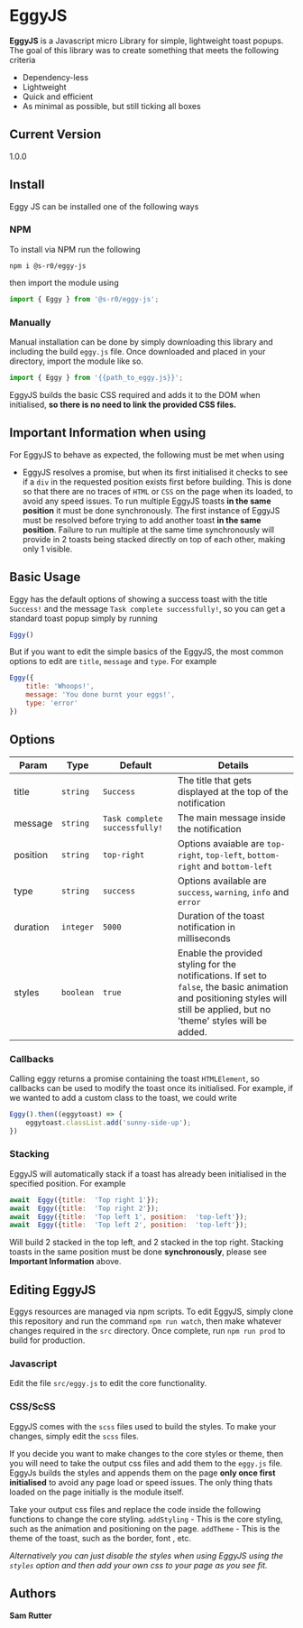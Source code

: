 # EggyJS
**EggyJS** is a Javascript micro Library for simple, lightweight toast popups. The goal of this library was to create something that meets the following criteria

* Dependency-less
* Lightweight
* Quick and efficient
* As minimal as possible, but still ticking all boxes

## Current Version
1.0.0

## Install

Eggy JS can be installed one of the following ways

### NPM
To install via NPM run the following
```
npm i @s-r0/eggy-js
```
then import the module using
```javascript
import { Eggy } from '@s-r0/eggy-js';
```

### Manually
Manual installation can be done by simply downloading this library and including the build `eggy.js` file. Once downloaded and placed in your directory, import the module like so.

```javascript
import { Eggy } from '{{path_to_eggy.js}}';
```
EggyJS builds the basic CSS required and adds it to the DOM when initialised, **so there is no need to link the provided CSS files.**

## Important Information when using
For EggyJS to behave as expected, the following must be met when using

* EggyJS resolves a promise, but when its first initialised it checks to see if a `div` in the requested position exists first before building. This is done so that there are no traces of `HTML` or `CSS` on the page when its loaded, to avoid any speed issues. To run multiple EggyJS toasts **in the same position** it must be done synchronously. The first instance of EggyJS must be resolved before trying to add another toast **in the same position**.  Failure to run multiple at the same time synchronously will provide in 2 toasts being stacked directly on top of each other, making only 1 visible.


## Basic Usage

Eggy has the default options of showing a success toast with the title `Success!` and the message `Task complete successfully!`, so you can get a standard toast popup simply by running
```javascript
Eggy()
```
But if you want to edit the simple basics of the EggyJS, the most common options to edit are `title`, `message` and `type`.  For example
```javascript
Eggy({
	title: 'Whoops!',
	message: 'You done burnt your eggs!',
	type: 'error'
})
```

## Options

Param | Type | Default | Details
------------ | ------------- | ------------- | -------------
title | `string` | `Success` | The title that gets displayed at the top of the notification
message | `string` | `Task complete successfully!` | The main message inside the notification
position | `string` | `top-right` | Options avaiable are `top-right`, `top-left`, `bottom-right` and `bottom-left`
type | `string` | `success` | Options available are `success`, `warning`, `info` and `error`
duration | `integer` | `5000` | Duration of the toast notification in milliseconds
styles | `boolean` | `true` | Enable the provided styling for the notifications. If set to `false`, the basic animation and positioning styles will still be applied, but no 'theme' styles will be added.


### Callbacks
Calling eggy returns a promise containing the toast `HTMLElement`, so callbacks can be used to modify the toast once its initialised. For example, if we wanted to add a custom class to the toast, we could write
```javascript
Eggy().then((eggytoast) => {
	eggytoast.classList.add('sunny-side-up');
})
```

### Stacking
EggyJS will automatically stack if a toast has already been initialised in the specified position. For example
```javascript
await  Eggy({title:  'Top right 1'});
await  Eggy({title:  'Top right 2'});
await  Eggy({title:  'Top left 1', position:  'top-left'});
await  Eggy({title:  'Top left 2', position:  'top-left'});
```
Will build 2 stacked in the top left, and 2 stacked in the top right. Stacking toasts in the same position must be done **synchronously**, please see **Important Information** above.




## Editing EggyJS

Eggys resources are managed via npm scripts. To edit EggyJS, simply clone this repository and run the command `npm run watch`, then make whatever changes required in the `src` directory. Once complete, run `npm run prod` to build for production.

### Javascript
Edit the file `src/eggy.js` to edit the core functionality.

### CSS/ScSS
EggyJS comes with the `scss` files used to build the styles. To make your changes, simply edit the `scss` files.

If you decide you want to make changes to the core styles or theme, then you will need to take the output css files and add them to the `eggy.js` file. EggyJs builds the styles and appends them on the page **only once first initialised** to avoid any page load or speed issues. The only thing thats loaded on the page initially is the module itself.

Take your output css files and replace the code inside the following functions to change the core styling.
`addStyling` - This is the core styling, such as the animation and positioning on the page.
`addTheme` - This is the theme of the toast, such as the border, font , etc.

*Alternatively you can just disable the styles when using EggyJS using the `styles` option and then add your own css to your page as you see fit.*


## Authors
**Sam Rutter**
